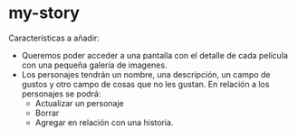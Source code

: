 # my-story


Características a añadir:

- Queremos poder acceder a una pantalla con el detalle de cada película con una pequeña galería de imagenes.
- Los personajes tendrán un nombre, una descripción, un campo de gustos y otro campo de cosas que no les gustan. En relación a los personajes se podrá:
   - Actualizar un personaje
   - Borrar
   - Agregar en relación con una historia.

